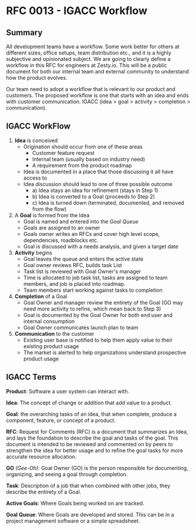 # RFC 0013 - IGACC Workflow

## Summary

All development teams have a workflow. Some work better for others at different sizes, office setups, team distribution etc., and it is a highly subjective and opinionated subject. We are going to clearly define a workflow in this RFC for engineers at Zesty.io. This will be a public document for both our internal team and external community to understand how the product evolves.

Our team need to adopt a workflow that is relevant to our product and customers. The proposed workflow is one that starts with an idea and ends with customer communication. IGACC (idea > goal > activity > completion > communication).

## IGACC WorkFlow

1. **Idea** is conceived
 	* Origination should occur from one of these areas
		* Customer feature request
		* Internal team (usually based on industry need)
		* A requirement from the product roadmap
	* Idea is documented in a place that those discussing it all have access to
	* Idea discussion should lead to one of three possible outcome
 		* a) Idea stays an idea for refinement (stays in Step 1)
		* b) Idea is converted to a Goal (proceeds to Step 2)
		* c) Idea is turned down (terminated, documented, and removed from the flow)
2. A **Goal** is formed from the Idea
	* Goal is named and entered into the *Goal Queue*
	* Goals are assigned to an owner
	* Goals owner writes an RFCs and cover high level scope, dependencies, roadblocks etc.
	* Goal is discussed with a needs analysis, and given a target date
3. **Activity** begins
	* Goal leaves the queue and enters the active state
 	* Goal owner reviews RFC, builds task List
	* Task list is reviewed with Goal Owner's manager
	* Time is allocated to job task list, tasks are assigned to team members, and job is placed into roadmap.
	* Team members start working against tasks to completion
4. **Completion** of a Goal
	* Goal Owner and manager review the entirety of the Goal (GO may need more activity to refine, which mean back to Step 3)
	* Goal is documented by the Goal Owner for both end user and internal consumption
	* Goal Owner communicates launch plan to team
5. **Communication** to the customer
	* Existing user base is notified to help them apply value to their existing product usage
	* The market is alerted to help organizations understand prospective product usage


## IGACC Terms

**Product**: Software a user system can interact with.

**Idea**: The concept of change or addition that add value to a product.

**Goal**: the overarching tasks of an idea, that when complete, produce a component, feature, or concept of a product.

**RFC**: Request for Comments (RFC) is a document that summarizes an Idea, and lays the foundation to describe the goal and tasks of the goal. This document is intended to be reviewed and commented on by peers to strengthen the idea for better usage and to refine the goal tasks for more accurate resource allocation.

**GO** *(Gee-Oh)*: Goal Owner (GO) is the person responsible for documenting, organizing, and seeing a goal through completion.

**Task**: Description of a job that when combined with other jobs, they describe the entirety of a Goal.

**Active Goals**: Where Goals being worked on are tracked.

**Goal Queue**: Where Goals are developed and stored. This can be in a project management software or a simple spreadsheet.
